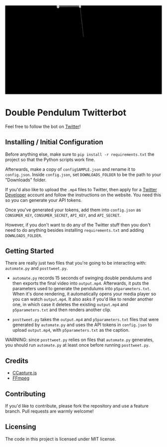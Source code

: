 ![sample pendulum video](assets/sample.gif)
# Double Pendulum Twitterbot
Feel free to follow the bot on [Twitter](https://twitter.com/DatSwingyBoi)!


## Installing / Initial Configuration

Before anything else, make sure to `pip install -r requirements.txt` the project so
that the Python scripts work fine.

Afterwards, make a copy of `configSAMPLE.json` and rename it to `config.json`. Inside `config.json`, set `DOWNLOADS_FOLDER` to be the path to your "Downloads" folder.

If you'd also like to upload the `.mp4` files to Twitter, then apply for a [Twitter Developer](https://developer.twitter.com/en/apply-for-access) account and follow the 
instructions on the website. You need this so you can generate your API tokens.

Once you've generated your tokens, add them into `config.json` as `CONSUMER_KEY`, `CONSUMER_SECRET`, `API_KEY`, and `API_SECRET`. 

However, if you don't want to do any of the Twitter stuff then you don't need to do anything besides installing `requirements.txt` and adding `DOWNLOADS_FOLDER`.



## Getting Started

There are really just two files that you're going to be interacting with: `automate.py` and `posttweet.py`.

* `automate.py` records 15 seconds of swinging double pendulums and then exports the final video into `output.mp4`. Afterwards, it puts the parameters used to generate the pendulums into `p5parameters.txt`. 
When it's done rendering, it automatically opens your media player so you can watch `output.mp4`. It also asks if you'd like to render another one, in which case
it deletes the existing `output.mp4` and `p5parameters.txt` and then renders another clip.

* `posttweet.py` takes the `output.mp4` and `p5parameters.txt` files that were generated by `automate.py` and uses the API tokens in `config.json` to upload `output.mp4`, with `p5parameters.txt` as the caption.

WARNING: since `posttweet.py` relies on files that `automate.py` generates, you should run `automate.py` at least once before running `posttweet.py`.


## Credits

* [CCapture.js](https://github.com/spite/ccapture.js/)
* [FFmpeg](https://ffmpeg.org/)


## Contributing

If you'd like to contribute, please fork the repository and use a feature
branch. Pull requests are warmly welcome!


## Licensing

The code in this project is licensed under MIT license.